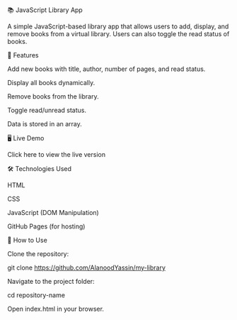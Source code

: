📚 JavaScript Library App

A simple JavaScript-based library app that allows users to add, display, and remove books from a virtual library. Users can also toggle the read status of books.

🚀 Features

Add new books with title, author, number of pages, and read status.

Display all books dynamically.

Remove books from the library.

Toggle read/unread status.

Data is stored in an array.

🖥️ Live Demo

Click here to view the live version

🛠️ Technologies Used

HTML

CSS

JavaScript (DOM Manipulation)

GitHub Pages (for hosting)

📄 How to Use

Clone the repository:

git clone https://github.com/AlanoodYassin/my-library

Navigate to the project folder:

cd repository-name

Open index.html in your browser.

